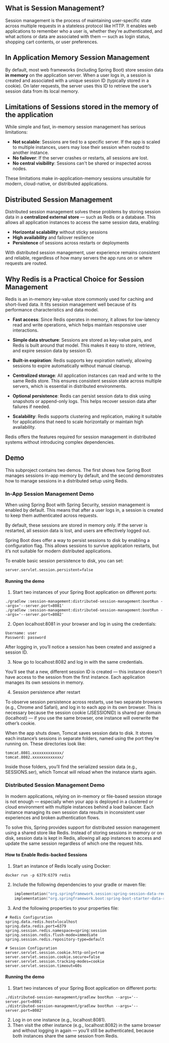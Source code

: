 ## What is Session Management?

Session management is the process of maintaining user-specific state across multiple requests in a stateless protocol like HTTP. It enables web applications to remember who a user is, whether they're authenticated, and what actions or data are associated with them — such as login status, shopping cart contents, or user preferences.

## In Application Memory Session Management

By default, most web frameworks (including Spring Boot) store session data **in memory** on the application server. When a user logs in, a session is created and associated with a unique session ID (typically stored in a cookie). On later requests, the server uses this ID to retrieve the user’s session data from its local memory.

##  Limitations of Sessions stored in the memory of the application

While simple and fast, in-memory session management has serious limitations:

- **Not scalable**: Sessions are tied to a specific server. If the app is scaled to multiple instances, users may lose their session when routed to another instance.
- **No failover**: If the server crashes or restarts, all sessions are lost.
- **No central visibility**: Sessions can't be shared or inspected across nodes.

These limitations make in-application-memory sessions unsuitable for modern, cloud-native, or distributed applications.

## Distributed Session Management

Distributed session management solves these problems by storing session data in a **centralized external store** — such as Redis or a database. This allows all application instances to access the same session data, enabling:

- **Horizontal scalability** without sticky sessions
- **High availability** and failover resilience
- **Persistence** of sessions across restarts or deployments

With distributed session management, user experience remains consistent and reliable, regardless of how many servers the app runs on or where requests are routed.

## Why Redis is a Practical Choice for Session Management

Redis is an in-memory key-value store commonly used for caching and short-lived data. It fits session management well because of its performance characteristics and data model.

- **Fast access**: Since Redis operates in memory, it allows for low-latency read and write operations, which helps maintain responsive user interactions.

- **Simple data structure**: Sessions are stored as key-value pairs, and Redis is built around that model. This makes it easy to store, retrieve, and expire session data by session ID.

- **Built-in expiration**: Redis supports key expiration natively, allowing sessions to expire automatically without manual cleanup.

- **Centralized storage**: All application instances can read and write to the same Redis store. This ensures consistent session state across multiple servers, which is essential in distributed environments.

- **Optional persistence**: Redis can persist session data to disk using snapshots or append-only logs. This helps recover session data after failures if needed.

- **Scalability**: Redis supports clustering and replication, making it suitable for applications that need to scale horizontally or maintain high availability.

Redis offers the features required for session management in distributed systems without introducing complex dependencies.

## Demo

This subproject contains two demos. The first shows how Spring Boot manages sessions in-app memory by default, and the second demonstrates how to manage sessions in a distributed setup using Redis.

### In-App Session Management Demo

When using Spring Boot with Spring Security, session management is enabled by default. This means that after a user logs in, a session is created to keep them authenticated across requests.

By default, these sessions are stored in memory only. If the server is restarted, all session data is lost, and users are effectively logged out.

Spring Boot does offer a way to persist sessions to disk by enabling a configuration flag. This allows sessions to survive application restarts, but it’s not suitable for modern distributed applications.

To enable basic session persistence to disk, you can set:

`server.servlet.session.persistent=false`

#### Running the demo

1.	Start two instances of your Spring Boot application on different ports:

```shell
./gradlew :session-management:distributed-session-management:bootRun --args='--server.port=8081'
./gradlew :session-management:distributed-session-management:bootRun --args='--server.port=8082'
```

2.	Open localhost:8081 in your browser and log in using the credentials:

```text
Username: user
Password: password
```

After logging in, you’ll notice a session has been created and assigned a session ID.
	
3. Now go to localhost:8082 and log in with the same credentials.

You’ll see that a new, different session ID is created — this instance doesn’t have access to the session from the first instance. Each application manages its own sessions in memory.

4.	Session persistence after restart

To observe session persistence across restarts, use two separate browsers (e.g., Chrome and Safari), and log in to each app in its own browser. This is necessary because the session cookie (JSESSIONID) is shared per domain (localhost) — if you use the same browser, one instance will overwrite the other’s cookie.

When the app shuts down, Tomcat saves session data to disk. It stores each instance’s sessions in separate folders, named using the port they’re running on. These directories look like:

```text
tomcat.8081.xxxxxxxxxxxxx/
tomcat.8082.xxxxxxxxxxxxx/
```

Inside those folders, you’ll find the serialized session data (e.g., SESSIONS.ser), which Tomcat will reload when the instance starts again.

### Distributed Session Management Demo

In modern applications, relying on in-memory or file-based session storage is not enough — especially when your app is deployed in a clustered or cloud environment with multiple instances behind a load balancer. Each instance managing its own session data results in inconsistent user experiences and broken authentication flows.

To solve this, Spring provides support for distributed session management using a shared store like Redis. Instead of storing sessions in memory or on disk, session data is kept in Redis, allowing all app instances to access and update the same session regardless of which one the request hits.

#### How to Enable Redis-backed Sessions

1. Start an instance of Redis locally using Docker:

`docker run -p 6379:6379 redis`

2. Include the following dependencies to your gradle or maven file:

```kotlin
    implementation("org.springframework.session:spring-session-data-redis")
    implementation("org.springframework.boot:spring-boot-starter-data-redis")
```

3. And the following properties to your properties file:

```text
# Redis Configuration
spring.data.redis.host=localhost
spring.data.redis.port=6379
spring.session.redis.namespace=spring:session
spring.session.redis.flush-mode=immediate
spring.session.redis.repository-type=default

# Session Configuration
server.servlet.session.cookie.http-only=true
server.servlet.session.cookie.secure=false
server.servlet.session.tracking-modes=cookie
server.servlet.session.timeout=60s
```

#### Running the demo

1.	Start two instances of your Spring Boot application on different ports:

```shell
./distributed-session-management/gradlew bootRun --args='--server.port=8081'
./distributed-session-management/gradlew bootRun --args='--server.port=8082'
```

2. Log in on one instance (e.g., localhost:8081).
3. Then visit the other instance (e.g., localhost:8082) in the same browser and without logging in again — you’ll still be authenticated, because both instances share the same session from Redis.
